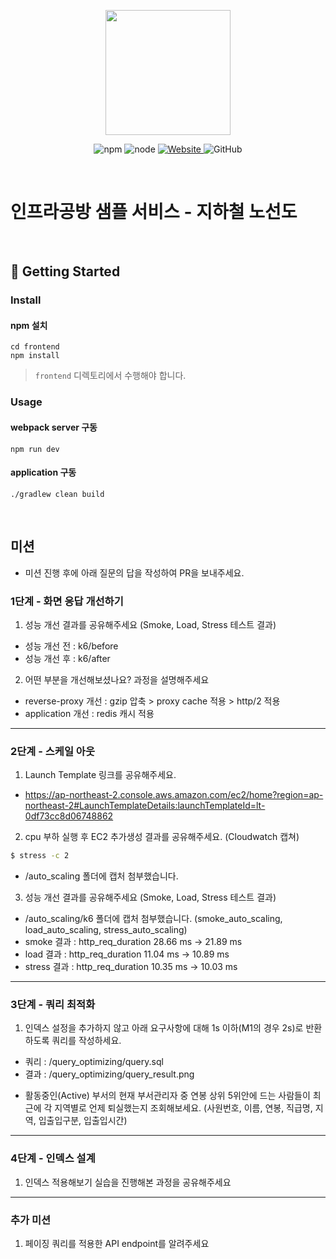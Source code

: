 <p align="center">
    <img width="200px;" src="https://raw.githubusercontent.com/woowacourse/atdd-subway-admin-frontend/master/images/main_logo.png"/>
</p>
<p align="center">
  <img alt="npm" src="https://img.shields.io/badge/npm-%3E%3D%205.5.0-blue">
  <img alt="node" src="https://img.shields.io/badge/node-%3E%3D%209.3.0-blue">
  <a href="https://edu.nextstep.camp/c/R89PYi5H" alt="nextstep atdd">
    <img alt="Website" src="https://img.shields.io/website?url=https%3A%2F%2Fedu.nextstep.camp%2Fc%2FR89PYi5H">
  </a>
  <img alt="GitHub" src="https://img.shields.io/github/license/next-step/atdd-subway-service">
</p>

<br>

# 인프라공방 샘플 서비스 - 지하철 노선도

<br>

## 🚀 Getting Started

### Install
#### npm 설치
```
cd frontend
npm install
```
> `frontend` 디렉토리에서 수행해야 합니다.

### Usage
#### webpack server 구동
```
npm run dev
```
#### application 구동
```
./gradlew clean build
```
<br>

## 미션

* 미션 진행 후에 아래 질문의 답을 작성하여 PR을 보내주세요.


### 1단계 - 화면 응답 개선하기
1. 성능 개선 결과를 공유해주세요 (Smoke, Load, Stress 테스트 결과)
* 성능 개선 전 : k6/before 
* 성능 개선 후 : k6/after

2. 어떤 부분을 개선해보셨나요? 과정을 설명해주세요
* reverse-proxy 개선 : gzip 압축 > proxy cache 적용 > http/2 적용
* application 개선 : redis 캐시 적용

---

### 2단계 - 스케일 아웃

1. Launch Template 링크를 공유해주세요.
* https://ap-northeast-2.console.aws.amazon.com/ec2/home?region=ap-northeast-2#LaunchTemplateDetails:launchTemplateId=lt-0df73cc8d06748862

2. cpu 부하 실행 후 EC2 추가생성 결과를 공유해주세요. (Cloudwatch 캡쳐)

```sh
$ stress -c 2
```
* /auto_scaling 폴더에 캡처 첨부했습니다.

3. 성능 개선 결과를 공유해주세요 (Smoke, Load, Stress 테스트 결과)
* /auto_scaling/k6 폴더에 캡처 첨부했습니다.
  (smoke_auto_scaling, load_auto_scaling, stress_auto_scaling)
* smoke  결과 : http_req_duration 28.66 ms -> 21.89 ms
* load   결과 : http_req_duration 11.04 ms -> 10.89 ms
* stress 결과 : http_req_duration 10.35 ms -> 10.03 ms

---

### 3단계 - 쿼리 최적화

1. 인덱스 설정을 추가하지 않고 아래 요구사항에 대해 1s 이하(M1의 경우 2s)로 반환하도록 쿼리를 작성하세요.
* 쿼리 : /query_optimizing/query.sql
* 결과 : /query_optimizing/query_result.png

- 활동중인(Active) 부서의 현재 부서관리자 중 연봉 상위 5위안에 드는 사람들이 최근에 각 지역별로 언제 퇴실했는지 조회해보세요. (사원번호, 이름, 연봉, 직급명, 지역, 입출입구분, 입출입시간)

---

### 4단계 - 인덱스 설계

1. 인덱스 적용해보기 실습을 진행해본 과정을 공유해주세요

---

### 추가 미션

1. 페이징 쿼리를 적용한 API endpoint를 알려주세요

